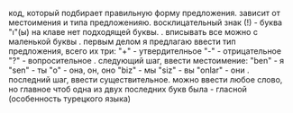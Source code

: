 код, который подбирает правильную форму предложения. зависит от местоимения и типа предложенияю. восклицательный знак (!) - буква "ı"(ы) на клаве нет подходящей буквы. 
.
вписывать все можно с маленькой буквы
.
первым делом я предлагаю ввести тип предложения, всего их три: 
"+" - утвердителньое
"-" - отрицательное 
"?" - вопросительное 
.
следующий шаг, ввести местоимение: 
"ben" - я
"sen" - ты
"o" - она, он, оно
"biz" - мы
"siz" - вы 
"onlar" - они 
.
последний шаг, ввести существительное. можно ввести любое слово, но главное чтоб одна из двух последних букв была - гласной 
(особенность турецкого языка)
